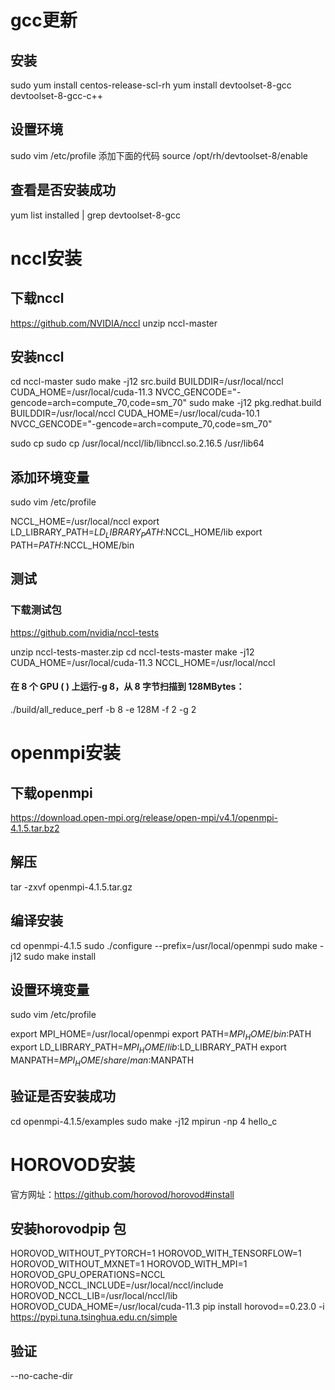 <!--
 * @Descripttion: 
 * @version: 
 * @Author: cuiyonggan
 * @Date: 2023-02-28 09:29:00
 * @LastEditors: Please set LastEditors
 * @LastEditTime: 2023-03-01 09:21:05
-->
# gcc更新
## 安装
sudo yum install centos-release-scl-rh
yum install devtoolset-8-gcc devtoolset-8-gcc-c++
## 设置环境
sudo vim /etc/profile
添加下面的代码
source /opt/rh/devtoolset-8/enable

## 查看是否安装成功
yum list installed | grep devtoolset-8-gcc

# nccl安装
## 下载nccl
https://github.com/NVIDIA/nccl
unzip nccl-master
## 安装nccl
cd nccl-master
sudo make -j12 src.build BUILDDIR=/usr/local/nccl CUDA_HOME=/usr/local/cuda-11.3 NVCC_GENCODE="-gencode=arch=compute_70,code=sm_70"
sudo make -j12 pkg.redhat.build BUILDDIR=/usr/local/nccl CUDA_HOME=/usr/local/cuda-10.1 NVCC_GENCODE="-gencode=arch=compute_70,code=sm_70"

sudo cp sudo cp /usr/local/nccl/lib/libnccl.so.2.16.5 /usr/lib64
## 添加环境变量
sudo vim /etc/profile

NCCL_HOME=/usr/local/nccl
export LD_LIBRARY_PATH=$LD_LIBRARY_PATH:$NCCL_HOME/lib
export PATH=$PATH:$NCCL_HOME/bin
## 测试
### 下载测试包
https://github.com/nvidia/nccl-tests

unzip nccl-tests-master.zip
cd nccl-tests-master
make -j12 CUDA_HOME=/usr/local/cuda-11.3 NCCL_HOME=/usr/local/nccl
#### 在 8 个 GPU ( ) 上运行-g 8，从 8 字节扫描到 128MBytes：
./build/all_reduce_perf -b 8 -e 128M -f 2 -g 2

# openmpi安装
## 下载openmpi
https://download.open-mpi.org/release/open-mpi/v4.1/openmpi-4.1.5.tar.bz2
## 解压
tar -zxvf openmpi-4.1.5.tar.gz
## 编译安装
cd openmpi-4.1.5
sudo ./configure --prefix=/usr/local/openmpi 
sudo make -j12
sudo make install
## 设置环境变量
sudo vim /etc/profile

export MPI_HOME=/usr/local/openmpi
export PATH=${MPI_HOME}/bin:$PATH
export LD_LIBRARY_PATH=${MPI_HOME}/lib:$LD_LIBRARY_PATH
export MANPATH=${MPI_HOME}/share/man:$MANPATH

## 验证是否安装成功
cd openmpi-4.1.5/examples
sudo make -j12
mpirun -np 4 hello_c




# HOROVOD安装
官方网址：https://github.com/horovod/horovod#install
## 安装horovodpip 包
HOROVOD_WITHOUT_PYTORCH=1 HOROVOD_WITH_TENSORFLOW=1 HOROVOD_WITHOUT_MXNET=1 HOROVOD_WITH_MPI=1 HOROVOD_GPU_OPERATIONS=NCCL HOROVOD_NCCL_INCLUDE=/usr/local/nccl/include HOROVOD_NCCL_LIB=/usr/local/nccl/lib HOROVOD_CUDA_HOME=/usr/local/cuda-11.3 pip install horovod==0.23.0 -i https://pypi.tuna.tsinghua.edu.cn/simple
## 验证
--no-cache-dir